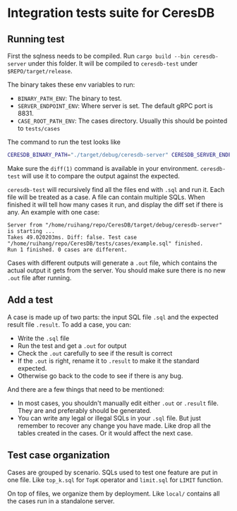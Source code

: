 # Integration tests suite for CeresDB

## Running test

First the sqlness needs to be compiled. Run `cargo build --bin ceresdb-server` under this folder. It will be compiled to `ceresdb-test` under `$REPO/target/release`.

The binary takes these env variables to run:
- `BINARY_PATH_ENV`: The binary to test.
- `SERVER_ENDPOINT_ENV`: Where server is set. The default gRPC port is 8831.
- `CASE_ROOT_PATH_ENV`: The cases directory. Usually this should be pointed to `tests/cases`

The command to run the test looks like
```bash
CERESDB_BINARY_PATH="./target/debug/ceresdb-server" CERESDB_SERVER_ENDPOINT="127.0.0.1:8831" CERESDB_TEST_CASE_PATH="./tests/cases" ./target/release/ceresdb-test
```

Make sure the `diff(1)` command is available in your environment. `ceresdb-test` will use it to compare the output against the expected.

`ceresdb-test` will recursively find all the files end with `.sql` and run it. Each file will be treated as a case. A file can contain multiple SQLs. When finished it will tell how many cases it run, and display the diff set if there is any. An example with one case:
```
Server from "/home/ruihang/repo/CeresDB/target/debug/ceresdb-server" is starting ...
Takes 49.020203ms. Diff: false. Test case "/home/ruihang/repo/CeresDB/tests/cases/example.sql" finished.
Run 1 finished. 0 cases are different.
```

Cases with different outputs will generate a `.out` file, which contains the actual output it gets from the server. You should make sure there is no new `.out` file after running.

## Add a test

A case is made up of two parts: the input SQL file `.sql` and the expected result file `.result`. To add a case, you can:
- Write the `.sql` file
- Run the test and get a `.out` for output
- Check the `.out` carefully to see if the result is correct
- If the `.out` is right, rename it to `.result` to make it the standard expected.
- Otherwise go back to the code to see if there is any bug.

And there are a few things that need to be mentioned:
- In most cases, you shouldn't manually edit either `.out` or `.result` file. They are and preferably should be generated.
- You can write any legal or illegal SQLs in your `.sql` file. But just remember to recover any change you have made. Like drop all the tables created in the cases. Or it would affect the next case.

## Test case organization

Cases are grouped by scenario. SQLs used to test one feature are put in one file. Like `top_k.sql` for `TopK` operator and `limit.sql` for `LIMIT` function.

On top of files, we organize them by deployment. Like `local/` contains all the cases run in a standalone server.

